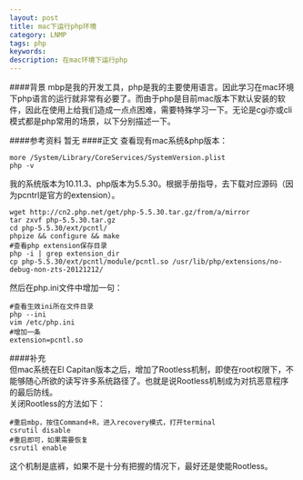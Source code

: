 ```yaml
---
layout: post
title: mac下运行php环境
category: LNMP
tags: php
keywords: 
description: 在mac环境下运行php
---
```

####背景
mbp是我的开发工具，php是我的主要使用语言。因此学习在mac环境下php语言的运行就非常有必要了。而由于php是目前mac版本下默认安装的软件，因此在使用上给我们造成一点点困难，需要特殊学习一下。无论是cgi亦或cli模式都是php常用的场景，以下分别描述一下。

####参考资料
暂无
####正文
查看现有mac系统&php版本：

	more /System/Library/CoreServices/SystemVersion.plist
	php -v
	
我的系统版本为10.11.3、php版本为5.5.30。根据手册指导，去下载对应源码（因为pcntrl是官方的extension）。

	wget http://cn2.php.net/get/php-5.5.30.tar.gz/from/a/mirror
	tar zxvf php-5.5.30.tar.gz
	cd php-5.5.30/ext/pcntl/
	phpize && configure && make
	#查看php extension保存目录
	php -i | grep extension_dir
	cp php-5.5.30/ext/pcntl/module/pcntl.so /usr/lib/php/extensions/no-debug-non-zts-20121212/
		
然后在php.ini文件中增加一句：

	#查看生效ini所在文件目录
	php --ini
	vim /etc/php.ini
	#增加一条
	extension=pcntl.so

####补充	
但mac系统在El Capitan版本之后，增加了Rootless机制，即使在root权限下，不能够随心所欲的读写许多系统路径了。也就是说Rootless机制成为对抗恶意程序的最后防线。  
关闭Rootless的方法如下：
	
	#重启mbp，按住Command+R，进入recovery模式，打开terminal
	csrutil disable
	#重启即可，如果需要恢复
	csrutil enable

这个机制是底裤，如果不是十分有把握的情况下，最好还是使能Rootless。











